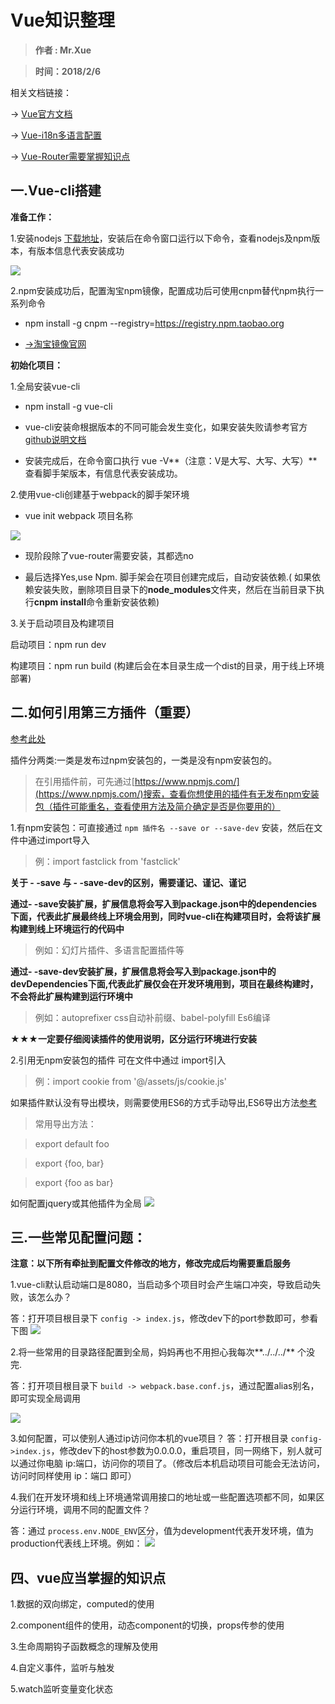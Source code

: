 # Vue知识整理 #

> **作者 :  Mr.Xue**

> **时间：2018/2/6**

相关文档链接：

→ [Vue官方文档](https://cn.vuejs.org/v2/guide/)

→ [Vue-i18n多语言配置](https://github.com/Mr-xue/vue-doc-share/blob/master/%E5%A4%9A%E8%AF%AD%E8%A8%80%E9%85%8D%E7%BD%AE%E7%AE%80%E4%BB%8B.md)

→ [Vue-Router需要掌握知识点](https://github.com/Mr-xue/vue-doc-share/blob/master/vue-router.md)


## 一.Vue-cli搭建 ##

**准备工作：**

1.安装nodejs [下载地址](http://nodejs.cn/download/)，安装后在命令窗口运行以下命令，查看nodejs及npm版本，有版本信息代表安装成功

![](https://i.imgur.com/6QeirZw.png)

2.npm安装成功后，配置淘宝npm镜像，配置成功后可使用cnpm替代npm执行一系列命令

- npm install -g cnpm --registry=https://registry.npm.taobao.org

- [→淘宝镜像官网](https://npm.taobao.org/)


**初始化项目：**

1.全局安装vue-cli

- npm install -g vue-cli

- vue-cli安装命根据版本的不同可能会发生变化，如果安装失败请参考官方[github说明文档](https://github.com/vuejs/vue-cli)

- 安装完成后，在命令窗口执行 vue -V**（注意：V是大写、大写、大写）**查看脚手架版本，有信息代表安装成功。


2.使用vue-cli创建基于webpack的脚手架环境

- vue init webpack 项目名称

![](https://i.imgur.com/KYfRYPg.png)

- 现阶段除了vue-router需要安装，其都选no

- 最后选择Yes,use Npm. 脚手架会在项目创建完成后，自动安装依赖.( 如果依赖安装失败，删除项目目录下的**node_modules**文件夹，然后在当前目录下执行**cnpm install**命令重新安装依赖)

3.关于启动项目及构建项目

启动项目：npm run dev

构建项目：npm run build  (构建后会在本目录生成一个dist的目录，用于线上环境部署)

## 二.如何引用第三方插件（重要） ##
[参考此处](https://segmentfault.com/a/1190000007020623)

插件分两类:一类是发布过npm安装包的，一类是没有npm安装包的。

> 在引用插件前，可先通过[https://www.npmjs.com/](https://www.npmjs.com/)搜索，查看你想使用的插件有无发布npm安装包（插件可能重名，查看使用方法及简介确定是否是你要用的）

1.有npm安装包：可直接通过 `npm 插件名 --save or --save-dev` 安装，然后在文件中通过import导入
> 例：import fastclick from 'fastclick'

**关于 - -save 与 - -save-dev的区别，需要谨记、谨记、谨记**

**通过- -save安装扩展，扩展信息将会写入到package.json中的dependencies下面，代表此扩展最终线上环境会用到，同时vue-cli在构建项目时，会将该扩展构建到线上环境运行的代码中**
> 例如：幻灯片插件、多语言配置插件等

**通过- -save-dev安装扩展，扩展信息将会写入到package.json中的devDependencies下面,代表此扩展仅会在开发环境用到，项目在最终构建时，不会将此扩展构建到运行环境中**

> 例如：autoprefixer css自动补前缀、babel-polyfill Es6编译

**★★★一定要仔细阅读插件的使用说明，区分运行环境进行安装**


2.引用无npm安装包的插件
可在文件中通过 import引入
> 例：import cookie from '@/assets/js/cookie.js'

如果插件默认没有导出模块，则需要使用ES6的方式手动导出,ES6导出方法[参考](https://www.cnblogs.com/benpaodexiaopangzi/p/6085519.html)
> 常用导出方法：

> export default foo

> export {foo, bar}

> export {foo as bar}


如何配置jquery或其他插件为全局
![](https://i.imgur.com/gqL2GHM.png)

## 三.一些常见配置问题： ##
**注意：以下所有牵扯到配置文件修改的地方，修改完成后均需要重启服务**

1.vue-cli默认启动端口是8080，当启动多个项目时会产生端口冲突，导致启动失败，该怎么办？

答：打开项目根目录下 `config -> index.js`，修改dev下的port参数即可，参看下图
![](https://i.imgur.com/eARfglA.png)

2.将一些常用的目录路径配置到全局，妈妈再也不用担心我每次**../../../** 个没完.

答：打开项目根目录下 `build -> webpack.base.conf.js`，通过配置alias别名，即可实现全局调用

![](https://i.imgur.com/vao3K2B.png)

3.如何配置，可以使别人通过ip访问你本机的vue项目？
答：打开根目录 `config->index.js`，修改dev下的host参数为0.0.0.0，重启项目，同一网络下，别人就可以通过你电脑  ip:端口，访问你的项目了。（修改后本机启动项目可能会无法访问，访问时同样使用 ip：端口 即可）

4.我们在开发环境和线上环境通常调用接口的地址或一些配置选项都不同，如果区分运行环境，调用不同的配置文件？

答：通过 `process.env.NODE_ENV`区分，值为development代表开发环境，值为production代表线上环境。例如：
![](https://i.imgur.com/DOmvXEs.png)




## 四、vue应当掌握的知识点 ##

1.数据的双向绑定，computed的使用

2.component组件的使用，动态component的切换，props传参的使用

3.生命周期钩子函数概念的理解及使用

4.自定义事件，监听与触发

5.watch监听变量变化状态
